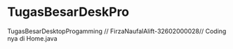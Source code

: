 # TugasBesarDeskPro
TugasBesarDesktopProgamming // FirzaNaufalAlift-32602000028//
Coding nya di Home.java
